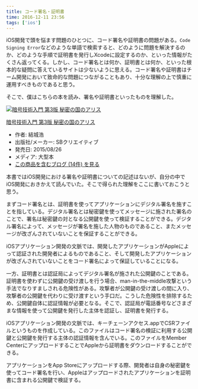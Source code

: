 ```yaml
---
title: コード署名・証明書
time: 2016-12-11 23:56
tags: ['ios']
---
```


iOS開発で頭を悩ます問題のひとつに、コード署名や証明書の問題がある。`Code Signing Error`などのような単語で検索すると、どのように問題を解決するのか、どのような手順で証明書を発行しXcodeに設定するのか、といった情報がたくさん返ってくる。しかし、コード署名とは何か、証明書とは何か、といった根本的な疑問に答えているサイトは少ないように思える。コード署名や証明書はチーム開発において致命的な問題につながることもあり、十分な理解の上で慎重に運用すべきものであると思う。

そこで、僕はこちらの本を読み、署名や証明書といったものを理解した。

[![暗号技術入門 第3版 秘密の国のアリス](http://ecx.images-amazon.com/images/I/51V6l3panVL._SL160_.jpg "暗号技術入門 第3版 秘密の国のアリス")](http://www.amazon.co.jp/exec/obidos/ASIN/4797382228/naotoknk-22/)

[暗号技術入門 第3版 秘密の国のアリス](http://www.amazon.co.jp/exec/obidos/ASIN/4797382228/naotoknk-22/)

- 作者: 結城浩
- 出版社/メーカー: SBクリエイティブ
- 発売日: 2015/08/26
- メディア: 大型本
- [この商品を含むブログ (14件) を見る](http://d.hatena.ne.jp/asin/4797382228/naotoknk-22)

本書ではiOS開発における署名や証明書についての記述はないが、自分の中でiOS開発におきかえて読んでいた。そこで得られた理解をここに書いておこうと思う。

まずコード署名とは、証明書を使ってアプリケーションにデジタル署名を施すことを指している。デジタル署名とは秘密鍵を使ってメッセージに施された署名のことで、署名は秘密鍵の対となる公開鍵を使って検証することができる。デジタル署名によって、メッセージが署名を施した人物のものであること、またメッセージが改ざんされていないことを保証することができる。

iOSアプリケーション開発の文脈では、開発したアプリケーションがAppleによって認証された開発者によるものであること、そして開発したアプリケーションが改ざんされていないことをコード署名によって保証していることになる。

一方、証明書とは認証局によってデジタル署名が施された公開鍵のことである。証明書を使わずに公開鍵の受け渡しを行う場合、man-in-the-middle攻撃という手法でなりすましされる危険性がある。攻撃者が公開鍵の受け渡しの間に入り、攻撃者の公開鍵を代わりに受け渡すという手口だ。こうした危険性を排除するため、公開鍵自体に認証情報が必要となる。そこで、認証局が電話番号などさまざまな情報を使って公開鍵を発行した主体を認証し、証明書を発行する。

iOSアプリケーション開発の文脈では、キーチェーンアクセス.appでCSRファイルというものを作成している。このファイルはコード署名の検証に利用する公開鍵と公開鍵を発行する主体の認証情報を含んでいる。このファイルをMember CenterにアップロードすることでAppleから証明書をダウンロードすることができる。

アプリケーションをApp Storeにアップロードする際、開発者は自身の秘密鍵を使ってコード署名を行い、Appleはアップロードされたアプリケーションを証明書に含まれる公開鍵で検証する。
